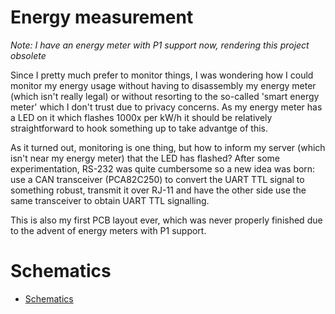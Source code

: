# Energy measurement

_Note: I have an energy meter with P1 support now, rendering this project obsolete_

Since I pretty much prefer to monitor things, I was wondering how I could monitor my energy usage without having to disassembly my energy meter (which isn't really legal) or without resorting to the so-called 'smart energy meter' which I don't trust due to privacy concerns. As my energy meter has a LED on it which flashes 1000x per kW/h it should be relatively straightforward to hook something up to take advantge of this.

As it turned out, monitoring is one thing, but how to inform my server (which isn't near my energy meter) that the LED has flashed? After some experimentation, RS-232 was quite cumbersome so a new idea was born: use a CAN transceiver (PCA82C250) to convert the UART TTL signal to something robust, transmit it over RJ-11 and have the other side use the same transceiver to obtain UART TTL signalling.

This is also my first PCB layout ever, which was never properly finished due to the advent of energy meters with P1 support.

# Schematics

 * [Schematics](images/energy-measurement-schematics.pdf)
